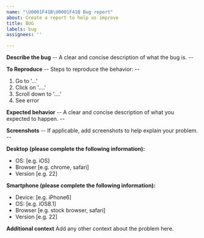 ```yaml
---
name: "\U0001F41B\U0001F41B Bug report"
about: Create a report to help us improve
title: BUG
labels: bug
assignees: ''

---
```


**Describe the bug**
-- A clear and concise description of what the bug is. --

**To Reproduce**
-- Steps to reproduce the behavior: --
1. Go to '...'
2. Click on '....'
3. Scroll down to '....'
4. See error

**Expected behavior**
-- A clear and concise description of what you expected to happen. --

**Screenshots**
-- If applicable, add screenshots to help explain your problem. --

**Desktop (please complete the following information):**
 - OS: [e.g. iOS]
 - Browser [e.g. chrome, safari]
 - Version [e.g. 22]

**Smartphone (please complete the following information):**
 - Device: [e.g. iPhone6]
 - OS: [e.g. iOS8.1]
 - Browser [e.g. stock browser, safari]
 - Version [e.g. 22]

**Additional context**
Add any other context about the problem here.
